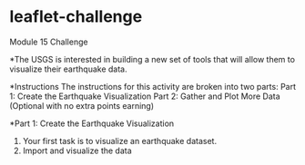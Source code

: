 # leaflet-challenge
Module 15 Challenge

*The USGS is interested in building a new set of tools that will allow them to visualize their earthquake data.

*Instructions
The instructions for this activity are broken into two parts:
Part 1: Create the Earthquake Visualization
Part 2: Gather and Plot More Data (Optional with no extra points earning)

*Part 1: Create the Earthquake Visualization
1. Your first task is to visualize an earthquake dataset.
2. Import and visualize the data
